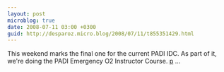 ```yaml
---
layout: post
microblog: true
date: 2008-07-11 03:00 +0300
guid: http://desparoz.micro.blog/2008/07/11/t855351429.html
---
```

This weekend marks the final one for the current PADI IDC.  As part of it, we're doing the PADI Emergency O2 Instructor Course. [p](http://p) ...
